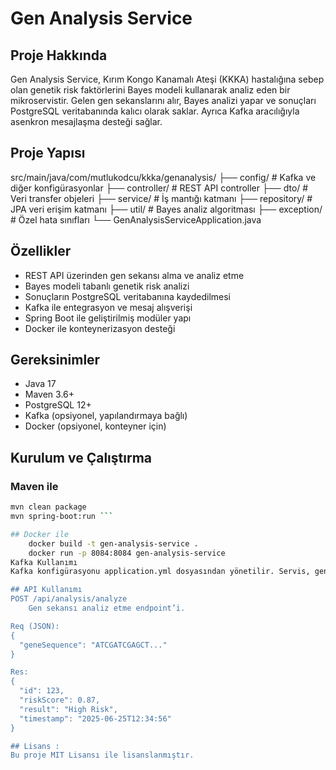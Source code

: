 # Gen Analysis Service

## Proje Hakkında
Gen Analysis Service, Kırım Kongo Kanamalı Ateşi (KKKA) hastalığına sebep olan genetik risk faktörlerini Bayes modeli kullanarak analiz eden bir mikroservistir. Gelen gen sekanslarını alır, Bayes analizi yapar ve sonuçları PostgreSQL veritabanında kalıcı olarak saklar. Ayrıca Kafka aracılığıyla asenkron mesajlaşma desteği sağlar.

## Proje Yapısı

src/main/java/com/mutlukodcu/kkka/genanalysis/
 ├── config/               # Kafka ve diğer konfigürasyonlar
 ├── controller/           # REST API controller
 ├── dto/                  # Veri transfer objeleri
 ├── service/              # İş mantığı katmanı
 ├── repository/           # JPA veri erişim katmanı
 ├── util/                 # Bayes analiz algoritması
 ├── exception/            # Özel hata sınıfları
 └── GenAnalysisServiceApplication.java
 
## Özellikler
- REST API üzerinden gen sekansı alma ve analiz etme
- Bayes modeli tabanlı genetik risk analizi
- Sonuçların PostgreSQL veritabanına kaydedilmesi
- Kafka ile entegrasyon ve mesaj alışverişi
- Spring Boot ile geliştirilmiş modüler yapı
- Docker ile konteynerizasyon desteği

## Gereksinimler
- Java 17
- Maven 3.6+
- PostgreSQL 12+
- Kafka (opsiyonel, yapılandırmaya bağlı)
- Docker (opsiyonel, konteyner için)

## Kurulum ve Çalıştırma

### Maven ile
```bash
mvn clean package
mvn spring-boot:run ```

## Docker ile
	docker build -t gen-analysis-service .
	docker run -p 8084:8084 gen-analysis-service
Kafka Kullanımı
Kafka konfigürasyonu application.yml dosyasından yönetilir. Servis, gen sekansı analizlerini Kafka topic'lerine mesaj olarak gönderir.

## API Kullanımı
POST /api/analysis/analyze
	Gen sekansı analiz etme endpoint’i.

Req (JSON):
{
  "geneSequence": "ATCGATCGAGCT..."
}

Res:
{
  "id": 123,
  "riskScore": 0.87,
  "result": "High Risk",
  "timestamp": "2025-06-25T12:34:56"
}

## Lisans :
Bu proje MIT Lisansı ile lisanslanmıştır.

